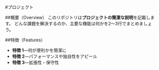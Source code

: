 #プロジェクト

##概要（Overview）
このリポジトリは**プロジェクトの簡潔な説明**を記載します。
どんな課題を解決するのか、主要な機能は何かを2～3行でまとめましょう。

##特徴（Features）
- **特徴 1**―何が便利かを簡潔に
- **特徴 2**―パフォーマンスや独自性をアピール
- **特徴 3**―拡張性・保守性